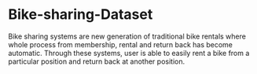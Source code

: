 # Bike-sharing-Dataset
Bike sharing systems are new generation of traditional bike rentals where whole process from membership, rental and return back has become automatic. Through these systems, user is able to easily rent a bike from a particular position and return back at another position.
